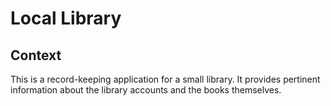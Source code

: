 # Local Library 

## Context

This is a record-keeping application for a small library. It provides pertinent information about the library accounts and the books themselves. 
